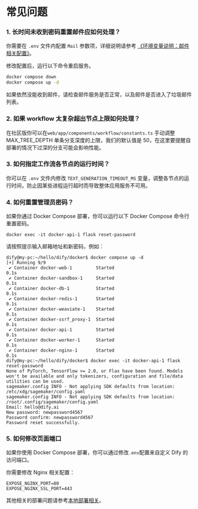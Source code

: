 # 常见问题

### 1. 长时间未收到密码重置邮件应如何处理？

你需要在 `.env` 文件内配置 `Mail` 参数项，详细说明请参考 [《环境变量说明：邮件相关配置》](https://docs.dify.ai/v/zh-hans/getting-started/install-self-hosted/environments#you-jian-xiang-guan-pei-zhi)。

修改配置后，运行以下命令重启服务。

```bash
docker compose down
docker compose up -d
```

如果依然没能收到邮件，请检查邮件服务是否正常，以及邮件是否进入了垃圾邮件列表。

### 2. 如果 workflow 太复杂超出节点上限如何处理？

在社区版你可以在`web/app/components/workflow/constants.ts` 手动调整 MAX\_TREE\_DEPTH 单条分支深度的上限，我们的默认值是 50，在这里要提醒自部署的情况下过深的分支可能会影响性能。

### 3. 如何指定工作流各节点的运行时间？

你可以在 `.env` 文件内修改 `TEXT_GENERATION_TIMEOUT_MS` 变量，调整各节点的运行时间，防止因某些进程运行超时而导致整体应用服务不可用。

### 4. 如何重置管理员密码？

如果你通过 Docker Compose 部署，你可以运行以下 Docker Compose 命令行重置密码。

```
docker exec -it docker-api-1 flask reset-password
```

请按照提示输入邮箱地址和新密码，例如：

```
dify@my-pc:~/hello/dify/docker$ docker compose up -d
[+] Running 9/9
 ✔ Container docker-web-1         Started                                                              0.1s 
 ✔ Container docker-sandbox-1     Started                                                              0.1s 
 ✔ Container docker-db-1          Started                                                              0.1s 
 ✔ Container docker-redis-1       Started                                                              0.1s 
 ✔ Container docker-weaviate-1    Started                                                              0.1s 
 ✔ Container docker-ssrf_proxy-1  Started                                                              0.1s 
 ✔ Container docker-api-1         Started                                                              0.1s 
 ✔ Container docker-worker-1      Started                                                              0.1s 
 ✔ Container docker-nginx-1       Started                                                              0.1s 
dify@my-pc:~/hello/dify/docker$ docker exec -it docker-api-1 flask reset-password
None of PyTorch, TensorFlow >= 2.0, or Flax have been found. Models won't be available and only tokenizers, configuration and file/data utilities can be used.
sagemaker.config INFO - Not applying SDK defaults from location: /etc/xdg/sagemaker/config.yaml
sagemaker.config INFO - Not applying SDK defaults from location: /root/.config/sagemaker/config.yaml
Email: hello@dify.ai
New password: newpassword4567
Password confirm: newpassword4567
Password reset successfully.
```

### 5. 如何修改页面端口

如果你使用 Docker Compose 部署，你可以通过修改`.env`配置来自定义 Dify 的访问端口。

你需要修改 Nginx 相关配置：

```docker
EXPOSE_NGINX_PORT=80
EXPOSE_NGINX_SSL_PORT=443
```


其他相关的部署问题请参考[本地部署相关](../../learn-more/faq/install-faq.md)。